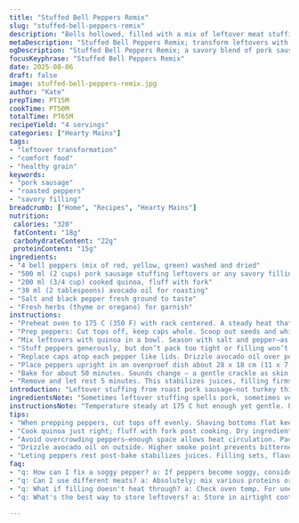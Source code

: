 ```yaml
---
title: "Stuffed Bell Peppers Remix"
slug: "stuffed-bell-peppers-remix"
description: "Bells hollowed, filled with a mix of leftover meat stuffing and grains. Uses pork sausage instead of turkey, swaps rice with quinoa for texture and nutrition. Olive oil swapped for avocado oil to tolerate higher heat. Cooking time slightly adjusted to maintain pepper tenderness and filling warmth. Garnished with fresh thyme or oregano to boost aroma. Recipe focuses on tactile cues and aroma rather than strict timing. Practical tips to keep peppers upright and avoid sogginess included. A flexible blueprint for transforming leftovers with a savory twist."
metaDescription: "Stuffed Bell Peppers Remix; transform leftovers with pork sausage and quinoa for a savory dish that's vibrant and aromatic."
ogDescription: "Stuffed Bell Peppers Remix; a savory blend of pork sausage and quinoa in fresh bell peppers—perfect for leftover magic."
focusKeyphrase: "Stuffed Bell Peppers Remix"
date: 2025-08-06
draft: false
image: stuffed-bell-peppers-remix.jpg
author: "Kate"
prepTime: PT15M
cookTime: PT50M
totalTime: PT65M
recipeYield: "4 servings"
categories: ["Hearty Mains"]
tags:
- "leftover transformation"
- "comfort food"
- "healthy grain"
keywords:
- "pork sausage"
- "roasted peppers"
- "savory filling"
breadcrumb: ["Home", "Recipes", "Hearty Mains"]
nutrition: 
 calories: "320"
 fatContent: "18g"
 carbohydrateContent: "22g"
 proteinContent: "15g"
ingredients:
- "4 bell peppers (mix of red, yellow, green) washed and dried"
- "500 ml (2 cups) pork sausage stuffing leftovers or any savory filling"
- "200 ml (3/4 cup) cooked quinoa, fluff with fork"
- "30 ml (2 tablespoons) avocado oil for roasting"
- "Salt and black pepper fresh ground to taste"
- "Fresh herbs (thyme or oregano) for garnish"
instructions:
- "Preheat oven to 175 C (350 F) with rack centered. A steady heat that coax peppers tender, not mushy."
- "Prep peppers: Cut tops off, keep caps whole. Scoop out seeds and white membranes carefully. If peppers wobble, carve tiny slices off base flatwise. Dry inside well; moisture dilutes flavor and softens texture."
- "Mix leftovers with quinoa in a bowl. Season with salt and pepper—as stuffing can be bland from refrigeration. Taste before stuffing."
- "Stuff peppers generously, but don’t pack too tight or filling won’t heat evenly."
- "Replace caps atop each pepper like lids. Drizzle avocado oil over pepper surfaces; avoids burning, helps skin blister/soften nicely."
- "Place peppers upright in an ovenproof dish about 28 x 18 cm (11 x 7 inches). If wobbling, wedge thin strips of foil underneath."
- "Bake for about 50 minutes. Sounds change — a gentle crackle as skin softens, aroma of pork and herbs rising. Peppers should be fork-tender but maintaining shape. Internal filling hot throughout."
- "Remove and let rest 5 minutes. This stabilizes juices, filling firms a bit. Garnish with fresh thyme or oregano before serving."
introduction: "Leftover stuffing from roast pork sausage—not turkey this time, something fattier with more bite—blended into a different grain base. Quinoa replaces plain rice, adds nuttiness, keeps moist without mush. Peppers color the dish summery and fresh yet roast long enough for deep flavors. Avocado oil is a swap, higher smoke point prevents bitterness or burnt taste lurking in olive oil, especially over 40 minutes+ in heat. The goal? Firm but yielding pepper walls, filling heated through but not dry. Caps sealed to retain moisture, watching the skin blister and soften, releasing savory aromas hinting at thyme or oregano. Sounds of bubbling juices and rising herbal scents cue you on progress."
ingredientsNote: "Sometimes leftover stuffing spells pork, sometimes veggies with grain or bread base. Adapt as needed. Quinoa here swaps rice for extra protein and texture—fluffy but not wet. Avocado oil preferred to olive oil for roasting; burns less, keeps pepper skins vibrant without bitterness. Peppers range in colors—green for slight bitterness, red and yellow sweet. Caps saved to seal moisture during roasting, but can be skipped to crisp tops if preferred. Herbs fresh and aromatic brighten final plating, don’t skip despite their small role. Basic seasoning with salt and pepper important: leftovers can get dull in fridge. Work with what you have; meat or vegetarian stuffing both welcome. If peppers wobble like drunk toddlers, shave bottoms flat for stability or roast lying on sides covered with foil."
instructionsNote: "Temperature steady at 175 C hot enough yet gentle. Pepper texture relies on avoiding soggy mush; dry interiors before filling. Packing too hard traps cold spots. Oven timing flexible; focus on pepper skin change—blistered, slightly wrinkled, soft but firm to fork poke. Internal temperature should reach safe reheating temps beyond 70 C. Oil drizzled externally carries heat and prevents drying or burning peppers. Using foil to stabilize keeps presentation intact and evenly cooks stuffing. Resting post bake is overlooked but key; juicy filling firms and flavor settles. Garnishes fresh, not dried. Avoid skipping seasoning step before filling; bland leftovers make for dull final result. Keep sensory checks during last 15 minutes—hear gentle crackling, smell rich roasted pork and herbs, note skin softness under poke."
tips:
- "When prepping peppers, cut tops off evenly. Shaving bottoms flat keeps them upright in dish. No caps? Roast on side. Blistering helps flavors emerge."
- "Cook quinoa just right; fluff with fork post cooking. Dry ingredients. Moisture dilutes flavor. Add herbs before stuffing for extra taste boost—don't skimp!"
- "Avoid overcrowding peppers—enough space allows heat circulation. Packing too tight? Filling cool spots. Caps can retain moisture but crisp tops possible too."
- "Drizzle avocado oil on outside. Higher smoke point prevents bitterness from burning. Watch for blisters; means peppers softening. Aroma shifts; cue to check."
- "Leting peppers rest post-bake stabilizes juices. Filling sets, flavors meld. Garnish fresh herbs just before serving. Try thyme or oregano for vibrant touch."
faq:
- "q: How can I fix a soggy pepper? a: If peppers become soggy, consider drying inside before stuffing. Also, roasting longer can help, but monitor closely."
- "q: Can I use different meats? a: Absolutely; mix various proteins or veggies with grains. Ground beef, turkey, or chickpeas work. Get creative with stuffings."
- "q: What if filling doesn't heat through? a: Check oven temp. For uneven heating, stir stuffing before filling. Distribute evenly. Cover if browning too fast."
- "q: What's the best way to store leftovers? a: Store in airtight container in fridge. Reheat gently in oven or microwave. Separate stuffing and peppers if sogginess feared."

---
```

